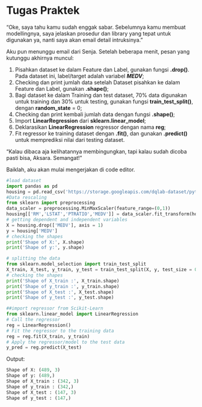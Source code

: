 # Tugas Praktek

“Oke, saya tahu kamu sudah enggak sabar. Sebelumnya kamu membuat modellingnya, saya jelaskan prosedur dan library yang tepat untuk digunakan ya, nanti saya akan email detail intruksinya.”

Aku pun menunggu email dari Senja. Setelah beberapa menit, pesan yang kutunggu akhirnya muncul:
1. Pisahkan dataset ke dalam Feature dan Label, gunakan fungsi **.drop()**. Pada dataset ini, label/target adalah variabel _**MEDV**_;
2. Checking dan print jumlah data setelah Dataset pisahkan ke dalam Feature dan Label, gunakan **.shape()**;
3. Bagi dataset ke dalam Training dan test dataset, 70% data digunakan untuk training dan 30% untuk testing, gunakan fungsi **train_test_split()**, dengan **random_state** = 0;
4. Checking dan print kembali jumlah data dengan fungsi **.shape()**;
5. Import **LinearRegression** dari **sklearn.linear_model**;
6. Deklarasikan  **LinearRegression** regressor dengan nama **reg**;
7. Fit regressor ke training dataset dengan **.fit()**, dan gunakan **.predict()** untuk memprediksi nilai dari testing dataset.

“Kalau dibaca aja kelihatannya membingungkan, tapi kalau sudah dicoba pasti bisa, Aksara. Semangat!”

Baiklah, aku akan mulai mengerjakan di code editor.

```python
#load dataset
import pandas as pd
housing = pd.read_csv('https://storage.googleapis.com/dqlab-dataset/pythonTutorial/housing_boston.csv')
#Data rescaling
from sklearn import preprocessing
data_scaler = preprocessing.MinMaxScaler(feature_range=(0,1))
housing[['RM','LSTAT','PTRATIO','MEDV']] = data_scaler.fit_transform(housing[['RM','LSTAT','PTRATIO','MEDV']])
# getting dependent and independent variables
X = housing.drop(['MEDV'], axis = 1)
y = housing['MEDV']
# checking the shapes
print('Shape of X:', X.shape)
print('Shape of y:', y.shape)

# splitting the data
from sklearn.model_selection import train_test_split
X_train, X_test, y_train, y_test = train_test_split(X, y, test_size = 0.3, random_state = 0)
# checking the shapes  
print('Shape of X_train :', X_train.shape)
print('Shape of y_train :', y_train.shape)
print('Shape of X_test :', X_test.shape)
print('Shape of y_test :', y_test.shape)

##import regressor from Scikit-Learn
from sklearn.linear_model import LinearRegression
# Call the regressor
reg = LinearRegression()
# Fit the regressor to the training data  
reg = reg.fit(X_train, y_train)
# Apply the regressor/model to the test data  
y_pred = reg.predict(X_test)
```

Output:
```python
Shape of X: (489, 3)
Shape of y: (489,)
Shape of X_train : (342, 3)
Shape of y_train : (342,)
Shape of X_test : (147, 3)
Shape of y_test : (147,)
```
